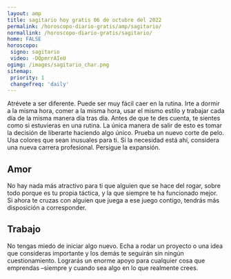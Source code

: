```yaml
---
layout: amp
title: sagitario hoy gratis 06 de octubre del 2022 
permalink: /horoscopo-diario-gratis/amp/sagitario/
normallink: /horoscopo-diario-gratis/sagitario/
home: FALSE
horoscopo:
 signo: sagitario
 video: -DQpmrrAIeU
ogimg: /images/sagitario_char.png
sitemap:
 priority: 1
 changefreq: 'daily'
---
```



Atrévete a ser diferente. Puede ser muy fácil caer en la rutina. Irte a dormir a la misma hora, comer a la misma hora, usar el mismo estilo y trabajar cada día de la misma manera día tras día. Antes de que te des cuenta, te sientes como si estuvieras en una rutina. La única manera de salir de esto es tomar la decisión de liberarte haciendo algo único. Prueba un nuevo corte de pelo. Usa colores que sean inusuales para ti. Si la necesidad está ahí, considera una nueva carrera profesional. Persigue la expansión.

## Amor

No hay nada más atractivo para ti que alguien que se hace del rogar, sobre todo porque es tu propia táctica, y la que siempre te ha funcionado mejor. Si ahora te cruzas con alguien que juega a ese juego contigo, tendrás más disposición a corresponder.

## Trabajo

No tengas miedo de iniciar algo nuevo. Echa a rodar un proyecto o una idea que consideras importante y los demás te seguirán sin ningún cuestionamiento. Lograrás un enorme apoyo para cualquier cosa que emprendas –siempre y cuando sea algo en lo que realmente crees.